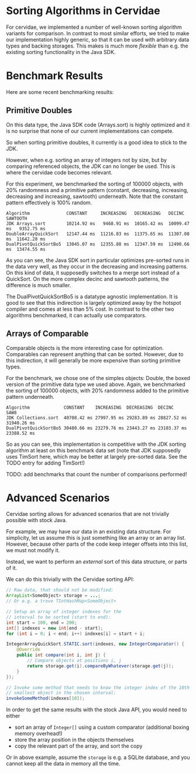 Sorting Algorithms in Cervidae
==============================

For cervidae, we implemented a number of well-known sorting
algorithm variants for comparison. In contrast to most similar
efforts, we tried to make our implementation highly generic,
so that it can be used with arbitrary data types and backing
storages. This makes is much more *flexible* than e.g. the
existing sorting functionality in the Java SDK.


Benchmark Results
=================

Here are some recent benchmarking results:


Primitive Doubles
-----------------

On this data type, the Java SDK code (Arrays.sort) is highly optimized
and it is no surprise that none of our current implementations can compete.

So when sorting primitive doubles, it currently is a good idea to stick to the JDK.

However, when e.g. sorting an array of integers not by size, but by comparing referenced
objects, the JDK can no longer be used. This is where the cervidae code becomes relevant.

For this experiment, we benchmarked the sorting of 100000 objects, with 20% randomness
and a primitive pattern (constant, decreasing, increasing, decreasing and increasing, sawtooth)
underneath. Note that the constant pattern effectively is 100% random.

```
Algorithm              CONSTANT     INCREASING   DECREASING   DECINC       SAWTOOTH
JDK Arrays.sort        10214.92 ms   9468.91 ms  10165.42 ms  10099.47 ms   9352.75 ms
DoubleArrayQuickSort   12147.44 ms  11216.83 ms  11375.65 ms  11307.08 ms  11642.28 ms
DualPivotQuickSortBo5  13045.07 ms  12355.88 ms  12347.59 ms  12490.66 ms  13474.55 ms
```

As you can see, the Java SDK sort in particular optimizes pre-sorted runs in the data very well,
as they occur in the decreasing and increasing patterns. On this kind of data, it supposedly
switches to a merge sort instead of a QuickSort.
On the more complex decinc and sawtooth patterns, the difference is much smaller.

The DualPivotQuickSortBo5 is a datatype agnostic implementation. It is good to see that
this indirection is largely optimized away by the hotspot compiler and comes at less than 5% cost.
In contrast to the other two algorithms benchmarked, it can actually use comparators.


Arrays of Comparable
--------------------

Comparable objects is the more interesting case for optimization. Comparables can represent
anything that can be sorted. However, due to this indirection, it will generally be more
expensive than sorting primitive types.

For the benchmark, we chose one of the simples objects: Double, the boxed version of the
primitive data type we used above. Again, we benchmarked the sorting of 100000 objects,
with 20% randomness added to the primitive pattern underneath.

```
Algorithm             CONSTANT    INCREASING  DECREASING  DECINC      SAW8
JDK Collections.sort  40708.42 ms 27997.95 ms 29283.89 ms 28827.52 ms 31940.26 ms
DualPivotQuickSortBo5 30480.66 ms 23279.76 ms 23443.27 ms 23103.37 ms 23388.52 ms
```

So as you can see, this implementation is competitive with the JDK sorting algorithm at
least on this benchmark data set (note that JDK supposedly uses TimSort here, which
may be better at largely pre-sorted data. See the TODO entry for adding TimSort!)


TODO: add benchmarks that count the number of comparisons performed!



Advanced Scenarios
==================

Cervidae sorting allows for advanced scenarios that are not trivially possible with stock Java.

For example, we may have our data in an existing data structure. For simplicity, let us assume
this is just something like an array or an array list. However, because other parts of the code
keep integer offsets into this list, we must not modify it.

Instead, we want to perform an *external* sort of this data structure, or parts of it.

We can do this trivially with the Cervidae sorting API:

```java
// Raw data, that should not be modified:
ArrayList<SomeObject> storage = ...;
// Or e.g. a trove TIntHashMap<SomeObject>

// Setup an array of integer indexes for the
// interval to be sorted (start to end):
int start = 100, end = 200;
int[] indexes = new int[end - start];
for (int i = 0; i < end; i++) indexes[i] = start + i;

IntegerArrayQuickSort.STATIC.sort(indexes, new IntegerComparator() {
    @Override
    public int compare(int i, int j) {
        // Compare objects at positions i, j
        return storage.get(i).compareByWhatever(storage.get(j));
    }
});

// Invoke some method that needs to know the integer index of the 10th
// smallest object in the chosen interval:
invokeSomeMethod(indexes[10]);
```

In order to get the same results with the stock Java API, you would need to either
- sort an array of `Integer[]` using a custom comparator (additional boxing memory overhead!)
- store the array position in the objects themselves
- copy the relevant part of the array, and sort the copy

Or in above example, assume the `storage` is e.g. a SQLite database, and you cannot keep
all the data in memory all the time.
